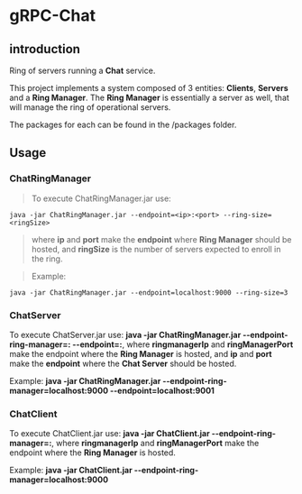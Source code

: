 # gRPC-Chat

## introduction

Ring of servers running a **Chat** service.

This project implements a system composed of 3 entities: **Clients**, **Servers** and a **Ring Manager**. The **Ring Manager** is essentially a server as well, that will manage the ring of operational servers.

The packages for each can be found in the /packages folder.

## Usage

### ChatRingManager

> To execute ChatRingManager.jar use: 

```
java -jar ChatRingManager.jar --endpoint=<ip>:<port> --ring-size=<ringSize>
```
  
> where **ip** and **port** make the **endpoint** where **Ring Manager** should be hosted, and **ringSize** is the number of servers expected to enroll in the ring.

> Example: 
```
java -jar ChatRingManager.jar --endpoint=localhost:9000 --ring-size=3
```

### ChatServer

To execute ChatServer.jar use: **java -jar ChatRingManager.jar --endpoint-ring-manager=<ringmanagerIp>:<ringManagerPort> --endpoint=<ip>:<port>**, where **ringmanagerIp** and **ringManagerPort** make the endpoint where the **Ring Manager** is hosted, and **ip** and **port** make the **endpoint** where the **Chat Server** should be hosted.

Example: **java -jar ChatRingManager.jar --endpoint-ring-manager=localhost:9000 --endpoint=localhost:9001**

### ChatClient

To execute ChatClient.jar use: **java -jar ChatClient.jar --endpoint-ring-manager=<ringmanagerIp>:<ringManagerPort>**, where **ringmanagerIp** and **ringManagerPort** make the endpoint where the **Ring Manager** is hosted.

Example: **java -jar ChatClient.jar --endpoint-ring-manager=localhost:9000**
